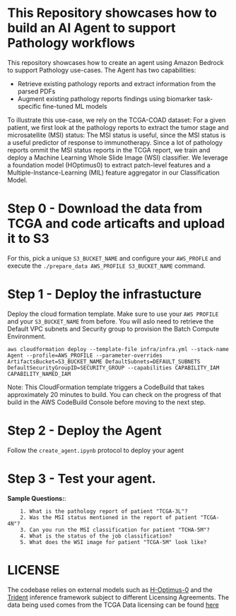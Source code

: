 # This Repository showcases how to build an AI Agent to support Pathology workflows

This repository showcases how to create an agent using Amazon Bedrock to support Pathology use-cases. The Agent has two capabilities:

* Retrieve existing pathology reports and extract information from the parsed PDFs
* Augment existing pathology reports findings using biomarker task-specific fine-tuned ML models

To illustrate this use-case, we rely on the TCGA-COAD dataset: For a given patient, we first look at the pathology reports to extract the tumor stage and microsatellite (MSI) status: The MSI status is useful, since the MSI status is a useful predictor of response to immunotherapy. Since a lot of pathology reports ommit the MSI status reports in the TCGA report, we train and deploy a Machine Learning Whole Slide Image (WSI) classifier. We leverage a foundation model (HOptimus0) to extract patch-level features and a Multiple-Instance-Learning (MIL) feature aggregator in our Classification Model.  

# Step 0 - Download the data from TCGA and code articafts and upload it to S3

For this, pick a unique `S3_BUCKET_NAME` and configure your `AWS_PROFLE` and execute the `./prepare_data AWS_PROFILE S3_BUCKET_NAME` command. 

# Step 1 - Deploy the infrastucture 

Deploy the cloud formation template. Make sure to use your `AWS PROFILE` and your `S3_BUCKET_NAME` from before. You will aslo need to retrieve the Default VPC subnets and Security group to provision the Batch Compute Environment. 

```aws cloudformation deploy --template-file infra/infra.yml --stack-name Agent --profile=AWS_PROFILE --parameter-overrides ArtifactsBucket=S3_BUCKET_NAME DefaultSubnets=DEFAULT_SUBNETS DefaultSecurityGroupID=SECURITY_GROUP --capabilities CAPABILITY_IAM CAPABILITY_NAMED_IAM```

Note: This CloudFormation template triggers a CodeBuild that takes approximately 20 minutes to build. You can check on the progress of that build in the AWS CodeBuild Console before moving to the next step. 

# Step 2 - Deploy the Agent

Follow the `create_agent.ipynb` protocol to deploy your agent

# Step 3 - Test your agent. 

**Sample Questions:**:

```
    1. What is the pathology report of patient "TCGA-3L"?
    2. Was the MSI status mentioned in the report of patient "TCGA-4N"?
    3. Can you run the MSI classification for patient "TCHA-5M"?
    4. What is the status of the job classification? 
    5. What does the WSI image for patient "TCGA-5M" look like?
```


# LICENSE

The codebase relies on external models such as [H-Optimus-0](https://huggingface.co/bioptimus/H-optimus-0) and the [Trident](https://github.com/mahmoodlab/TRIDENT) inference framework subject to different Licensing Agreements. The data being used comes from the TCGA Data licensing can be found [here](https://registry.opendata.aws/tcga/)


